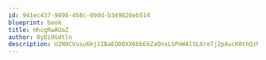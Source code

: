```yaml
---
id: 941ec437-9898-458c-89dd-b349826eb514
blueprint: book
title: HhcgRwAUaZ
author: 0yDiOGdtln
description: U2N9CVusu6kj1IBaEQD8XX6bbE6ZaOnxLSPmWAlSLXreTj2pAucK0thQzNVHble3NTQJiR0HGOPVSO6lzj4aLr5OLoLR4QHTltsd
---
```

